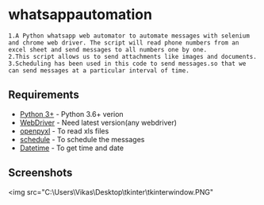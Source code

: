 # whatsappautomation
```
1.A Python whatsapp web automator to automate messages with selenium and chrome web driver. The script will read phone numbers from an excel sheet and send messages to all numbers one by one.
2.This script allows us to send attachments like images and documents.
3.Scheduling has been used in this code to send messages.so that we can send messages at a particular interval of time.
```
## Requirements

   - [Python 3+](https://www.python.org/download/releases/3.0/?) - Python 3.6+ verion
   - [WebDriver](https://chromedriver.chromium.org/downloads) - Need latest version(any webdriver)
   - [openpyxl](https://pypi.org/project/openpyxl/) - To read xls files
   - [schedule](https://pypi.org/project/schedule/) - To schedule the messages
   - [Datetime](https://pypi.org/project/DateTime/) - To get time and date
  
## Screenshots
<img src="C:\Users\Vikas\Desktop\tkinter\tkinterwindow.PNG"
